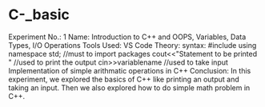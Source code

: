 # C-_basic
Experiment No.: 1
Name: Introduction to C++ and OOPS, Variables, Data Types, I/O Operations
Tools Used: VS Code
Theory: syntax: 
    #include<iostream>
    using namespace std; //must to import packages
    cout<<"Statement to be printed " //used to print the output
    cin>>variablename //used to take input
Implementation of simple arithmatic operations in C++
Conclusion: In this experiment, we explored the basics of C++ like printing an output and taking an input. Then we also explored how to do simple math problem in C++.
